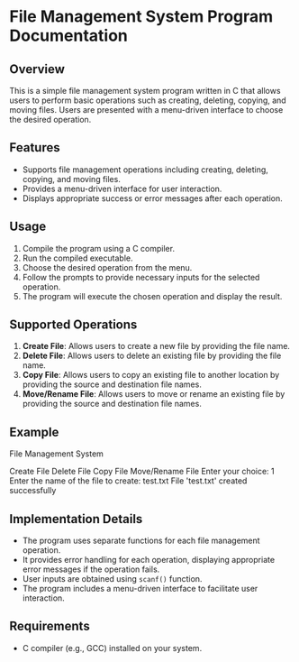 # File Management System Program Documentation

## Overview

This is a simple file management system program written in C that allows users to perform basic operations such as creating, deleting, copying, and moving files. Users are presented with a menu-driven interface to choose the desired operation.

## Features

- Supports file management operations including creating, deleting, copying, and moving files.
- Provides a menu-driven interface for user interaction.
- Displays appropriate success or error messages after each operation.

## Usage

1. Compile the program using a C compiler.
2. Run the compiled executable.
3. Choose the desired operation from the menu.
4. Follow the prompts to provide necessary inputs for the selected operation.
5. The program will execute the chosen operation and display the result.

## Supported Operations

1. **Create File**: Allows users to create a new file by providing the file name.
2. **Delete File**: Allows users to delete an existing file by providing the file name.
3. **Copy File**: Allows users to copy an existing file to another location by providing the source and destination file names.
4. **Move/Rename File**: Allows users to move or rename an existing file by providing the source and destination file names.

## Example

File Management System

Create File
Delete File
Copy File
Move/Rename File
Enter your choice: 1
Enter the name of the file to create: test.txt
File 'test.txt' created successfully


## Implementation Details

- The program uses separate functions for each file management operation.
- It provides error handling for each operation, displaying appropriate error messages if the operation fails.
- User inputs are obtained using `scanf()` function.
- The program includes a menu-driven interface to facilitate user interaction.

## Requirements

- C compiler (e.g., GCC) installed on your system.

